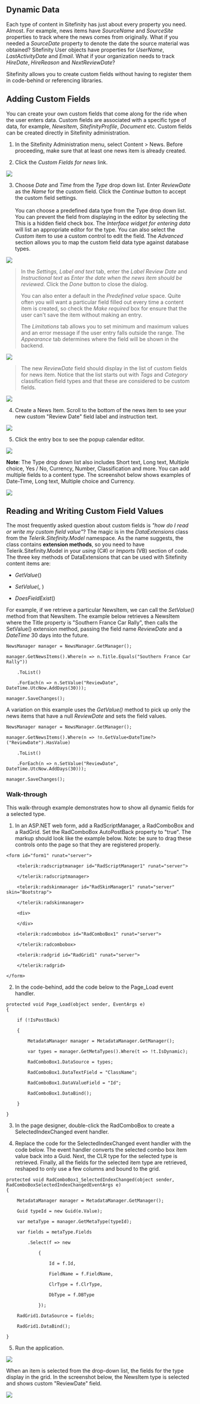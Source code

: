 Dynamic Data
------------

Each type of content in Sitefinity has just about every property you
need. Almost. For example, news items have *SourceName* and *SourceSite*
properties to track where the news comes from originally. What if you
needed a *SourceDate* property to denote the date the source material
was obtained? Sitefinity User objects have properties for *UserName*,
*LastActivityDate* and *Email*. What if your organization needs to track
*HireDate*, *HireReason* and *NextReviewDate*?

Sitefinity allows you to create custom fields without having to register
them in code-behind or referencing libraries.

Adding Custom Fields
--------------------

You can create your own custom fields that come along for the ride when
the user enters data. Custom fields are associated with a specific type
of data, for example, *NewsItem*, *SitefinityProfile*, *Document* etc.
Custom fields can be created directly in Sitefinity administration.

1.  In the Sitefinity Administration menu, select Content \> News.
    Before proceeding, make sure that at least one news item is already
    created.

2.  Click the *Custom Fields for news* link.

![](../media/image39.png)

3.  Choose *Date* and *Time* from the *Type* drop down list. Enter
    *ReviewDate* as the *Name* for the custom field. Click the
    *Continue* button to accept the custom field settings.\
    \
    You can choose a predefined data type from the Type drop down list.
    You can prevent the field from displaying in the editor by selecting
    the This is a hidden field check box. The *Interface widget for
    entering data* will list an appropriate editor for the type. You can
    also select the *Custom* item to use a custom control to edit the
    field. The *Advanced* section allows you to map the custom field
    data type against database types.

![](../media/image40.png)

> In the *Settings, Label and text* tab, enter the *Label* *Review Date*
> and *Instructional text* as *Enter the date when the news item should
> be reviewed*. Click the *Done* button to close the dialog.
>
> You can also enter a default in the *Predefined value* space. Quite
> often you will want a particular field filled out every time a content
> item is created, so check the *Make required* box for ensure that the
> user can\'t save the item without making an entry.
>
> The *Limitations* tab allows you to set minimum and maximum values and
> an error message if the user entry falls outside the range. The
> *Appearance* tab determines where the field will be shown in the
> backend.

![](../media/image41.png)

> The new *ReviewDate* field should display in the list of custom fields
> for news item. Notice that the list starts out with *Tags* and
> *Category* classification field types and that these are considered to
> be custom fields.
>
![](../media/image42.png)

4.  Create a News Item. Scroll to the bottom of the news item to see
    your new custom \"Review Date\" field label and instruction text.

![](../media/image43.png)

5.  Click the entry box to see the popup calendar editor.

![](../media/image44.png)

**Note**: The Type drop down list also includes Short text, Long text,
Multiple choice, Yes / No, Currency, Number, Classification and more. You can
add multiple fields to a content type. The screenshot below shows
examples of Date-Time, Long text, Multiple choice and Currency.

![](../media/image45.png)

Reading and Writing Custom Field Values
---------------------------------------

The most frequently asked question about custom fields is *\"how do I
read or write my custom field value\"*? The magic is in the
*DataExtensions* class from the *Telerik.Sitefinity.Model* namespace. As
the name suggests, the class contains **extension methods**, so you need to
have Telerik.Sitefinity.Model in your *using* (C\#) or *Imports* (VB)
section of code. The three key methods of DataExtensions that can be
used with Sitefinity content items are:

-   *GetValue*(<field name>)

-   *SetValue*(<field name>, <value>)

-   *DoesFieldExist*(<value>)

For example, if we retrieve a particular NewsItem, we can call the
*SetValue()* method from that NewsItem. The example below retrieves a
NewsItem where the Title property is \"Southern France Car Rally\", then
calls the SetValue() extension method, passing the field name
*ReviewDate* and a *DateTime* 30 days into the future.

```
NewsManager manager = NewsManager.GetManager();

manager.GetNewsItems().Where(n => n.Title.Equals("Southern France Car Rally"))

    .ToList()

    .ForEach(n => n.SetValue("ReviewDate", DateTime.UtcNow.AddDays(30)));

manager.SaveChanges();
```

A variation on this example uses the *GetValue()* method to pick up only
the news items that have a null *ReviewDate* and sets the field values.

```
NewsManager manager = NewsManager.GetManager();

manager.GetNewsItems().Where(n => !n.GetValue<DateTime?>("ReviewDate").HasValue)

    .ToList()

    .ForEach(n => n.SetValue("ReviewDate", DateTime.UtcNow.AddDays(30)));

manager.SaveChanges();
```

### Walk-through

This walk-through example demonstrates how to show all dynamic fields
for a selected type.

1.  In an ASP.NET web form, add a RadScriptManager, a RadComboBox and a
    RadGrid. Set the RadComboBox AutoPostBack property to \"true\". The
    markup should look like the example below. Note: be sure to drag
    these controls onto the page so that they are registered properly.

```
<form id="form1" runat="server">

    <telerik:radscriptmanager id="RadScriptManager1" runat="server">

    </telerik:radscriptmanager>

    <telerik:radskinmanager id="RadSkinManager1" runat="server" skin="Bootstrap">

    </telerik:radskinmanager>

    <div>

    </div>

    <telerik:radcombobox id="RadComboBox1" runat="server">

    </telerik:radcombobox>

    <telerik:radgrid id="RadGrid1" runat="server">

    </telerik:radgrid>

</form>
```

2.  In the code-behind, add the code below to the Page_Load event
    handler.

```
protected void Page_Load(object sender, EventArgs e)
{

    if (!IsPostBack)

    {

        MetadataManager manager = MetadataManager.GetManager();

        var types = manager.GetMetaTypes().Where(t => !t.IsDynamic);

        RadComboBox1.DataSource = types;

        RadComboBox1.DataTextField = "ClassName";

        RadComboBox1.DataValueField = "Id";

        RadComboBox1.DataBind();

    }

}
```

3.  In the page designer, double-click the RadComboBox to create a
    SelectedIndexChanged event handler.

4.  Replace the code for the SelectedIndexChanged event handler with the
    code below. The event handler converts the selected combo box item
    value back into a Guid. Next, the CLR type for the selected type is
    retrieved. Finally, all the fields for the selected item type are
    retrieved, reshaped to only use a few columns and bound to the grid.

```
protected void RadComboBox1_SelectedIndexChanged(object sender, RadComboBoxSelectedIndexChangedEventArgs e)
{

    MetadataManager manager = MetadataManager.GetManager();

    Guid typeId = new Guid(e.Value);

    var metaType = manager.GetMetaType(typeId);

    var fields = metaType.Fields

        .Select(f => new

            {

                Id = f.Id,

                FieldName = f.FieldName,

                ClrType = f.ClrType,

                DbType = f.DBType

            });

    RadGrid1.DataSource = fields;

    RadGrid1.DataBind();

}
```

5.  Run the application.

![](../media/image46.png)

When an item is selected from the drop-down list, the fields for the
type display in the grid. In the screenshot below, the NewsItem type is
selected and shows custom \"ReviewDate\" field.

![](../media/image47.png)
